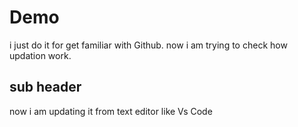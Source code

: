 # Demo
 i just do it for get familiar with Github.
 now i am trying to check how updation work.
 
## sub header
 now i am updating it from text editor like Vs Code
